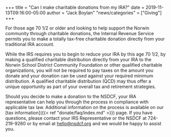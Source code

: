 +++
title  = "Can I make charitable donations from my IRA?"
date   = 2019-11-13T09:16:00-05:00
author = "Jack Boylan"
"news/categories" = ["Giving"]
+++

For those age 70 1/2 or older and looking to help support the Norwin community through charitable donations, the Internal Revenue Service permits you to make a totally tax-free charitable donation directly from your traditional IRA account.<!--more-->

While the IRS requires you to begin to reduce your IRA by this age 70 1/2, by making a qualified charitable distribution directly from your IRA to the Norwin School District Community Foundation or other qualified charitable organizations, you will not be required to pay taxes on the amount you donate and your donation can be used against your required minimum distribution. A qualified charitable distribution (QCD) may thus offer a unique opportunity as part of your overall tax and retirement strategies.

Should you decide to make a donation to the NSDCF, your IRA representative can help you through the process in compliance with applicable tax law. Additional information on the process is available on our [tax information]({{< ref "donate/faq/index.md" >}}) page. If you have questions, please contact your IRS Representative or the NSDCF at 724-219-9260 or by email at [hello@nsdcf.org](mailto:hello@nsdcf.org) and we would be happy to assist you.

